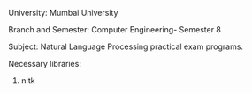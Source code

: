 University: Mumbai University

Branch and Semester: Computer Engineering- Semester 8

Subject: Natural Language Processing practical exam programs.

Necessary libraries:

1. nltk
